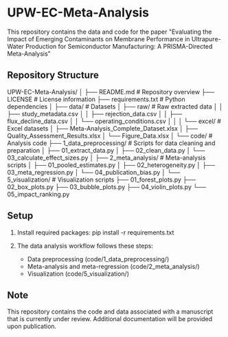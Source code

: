 # UPW-EC-Meta-Analysis

This repository contains the data and code for the paper "Evaluating the Impact of Emerging Contaminants on Membrane Performance in Ultrapure-Water Production for Semiconductor Manufacturing: A PRISMA-Directed Meta-Analysis"

## Repository Structure

UPW-EC-Meta-Analysis/
│
├── README.md                 # Repository overview
├── LICENSE                   # License information
├── requirements.txt          # Python dependencies
│
├── data/                     # Datasets
│   ├── raw/                  # Raw extracted data
│   │   ├── study_metadata.csv
│   │   ├── rejection_data.csv
│   │   ├── flux_decline_data.csv
│   │   └── operating_conditions.csv
│   │
│   └── excel/                # Excel datasets
│       ├── Meta-Analysis_Complete_Dataset.xlsx
│       ├── Quality_Assessment_Results.xlsx
│       └── Figure_Data.xlsx
│
└── code/                     # Analysis code
    ├── 1_data_preprocessing/ # Scripts for data cleaning and preparation
    │   ├── 01_extract_data.py
    │   ├── 02_clean_data.py
    │   └── 03_calculate_effect_sizes.py
    │
    ├── 2_meta_analysis/      # Meta-analysis scripts
    │   ├── 01_pooled_estimates.py
    │   ├── 02_heterogeneity.py
    │   ├── 03_meta_regression.py
    │   └── 04_publication_bias.py
    │
    └── 5_visualization/      # Visualization scripts
        ├── 01_forest_plots.py
        ├── 02_box_plots.py
        ├── 03_bubble_plots.py
        ├── 04_violin_plots.py
        └── 05_impact_ranking.py

## Setup

1. Install required packages: pip install -r requirements.txt

2. The data analysis workflow follows these steps:
   - Data preprocessing (code/1_data_preprocessing/)
   - Meta-analysis and meta-regression (code/2_meta_analysis/)
   - Visualization (code/5_visualization/)


## Note

This repository contains the code and data associated with a manuscript that is currently under review. Additional documentation will be provided upon publication.
